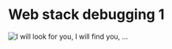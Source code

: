 # Web stack debugging 1
![I will look for you, I will find you, ...](https://s3.amazonaws.com/intranet-projects-files/holbertonschool-sysadmin_devops/271/B4eeypV.jpg)

